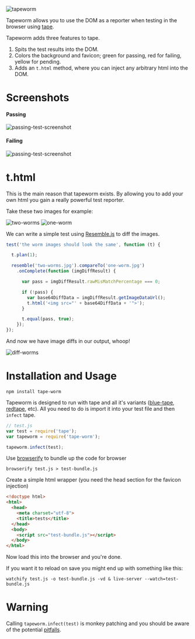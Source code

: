 ![tapeworm](https://raw.githubusercontent.com/supercrabtree/tape-worm/master/media/tape-worm-header.jpg)

Tapeworm allows you to use the DOM as a reporter when testing in the browser using [tape](https://github.com/substack/tape).

Tapeworm adds three features to tape.

1. Spits the test results into the DOM.
2. Colors the background and favicon; green for passing, red for failing, yellow for pending.
3. Adds an `t.html` method, where you can inject any arbitrary html into the DOM.

# Screenshots
#### Passing
![passing-test-screenshot](https://raw.githubusercontent.com/supercrabtree/tape-worm/master/media/passing-screenshot.png)

#### Failing
![passing-test-screenshot](https://raw.githubusercontent.com/supercrabtree/tape-worm/master/media/failing-screenshot.png)

# t.html
This is the main reason that tapeworm exists. By allowing you to add your own html you gain a really powerful test reporter.

Take these two images for example:

![two-worms](https://raw.githubusercontent.com/supercrabtree/tape-worm/master/media/two-worms.jpg) ![one-worm](https://raw.githubusercontent.com/supercrabtree/tape-worm/master/media/one-worm.jpg)

We can write a simple test using [Resemble.js](https://github.com/Huddle/Resemble.js) to diff the images.

```js
test('the worm images should look the same', function (t) {

  t.plan(1);

  resemble('two-worms.jpg').compareTo('one-worm.jpg')
    .onComplete(function (imgDiffResult) {

      var pass = imgDiffResult.rawMisMatchPercentage === 0;

      if (!pass) {
        var base64DiffData = imgDiffResult.getImageDataUrl();
        t.html('<img src="' + base64DiffData + '">');
      }

      t.equal(pass, true);
    });
});
```

And now we have image diffs in our output, whoop!

![diff-worms](https://raw.githubusercontent.com/supercrabtree/tape-worm/master/media/img-diff-screenshot.png)

# Installation and Usage

```
npm install tape-worm
```

Tapeworm is designed to run with tape and all it's variants ([blue-tape](https://www.npmjs.com/package/blue-tape), [redtape](https://github.com/eugeneware/redtape), etc). All you need to do is import it into your test file and then `infect` tape.

```js
// test.js
var test = require('tape');
var tapeworm = require('tape-worm');

tapeworm.infect(test);
```
Use [browserify](http://browserify.org/) to bundle up the code for browser

```
browserify test.js > test-bundle.js
```

Create a simple html wrapper (you need the head section for the favicon injection)

```html
<!doctype html>
<html>
  <head>
    <meta charset="utf-8">
    <title>tests</title>
  </head>
  <body>
    <script src="test-bundle.js"></script>
  </body>
</html>
```

Now load this into the browser and you're done.

If you want it to reload on save you might end up with something like this:

```
watchify test.js -o test-bundle.js -vd & live-server --watch=test-bundle.js
```

# Warning

Calling `tapeworm.infect(test)` is monkey patching and you should be aware of the potential [pitfalls](https://en.wikipedia.org/wiki/Monkey_patch#Pitfalls).
